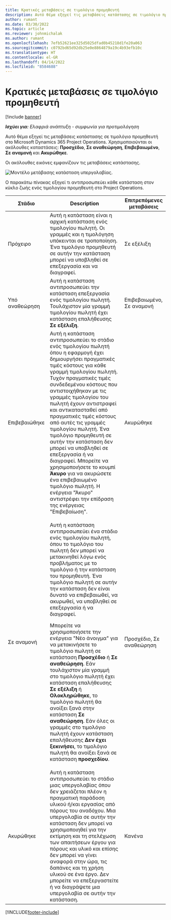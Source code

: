 ```yaml
---
title: Κρατικές μεταβάσεις σε τιμολόγιο προμηθευτή
description: Αυτό θέμα εξηγεί τις μεταβάσεις κατάστασης σε τιμολόγιο προμηθευτή στο Microsoft Dynamics 365 Project Operations.
author: rumant
ms.date: 03/30/2022
ms.topic: article
ms.reviewer: johnmichalak
ms.author: rumant
ms.openlocfilehash: 7efb52621ee325d5025dfad0b45218d1fe20a063
ms.sourcegitcommit: c0792bd65d92db25e0e8864879a19c4b93efb10c
ms.translationtype: HT
ms.contentlocale: el-GR
ms.lasthandoff: 04/14/2022
ms.locfileid: "8584688"
---
```

# <a name="state-transitions-on-a-vendor-invoice"></a>Κρατικές μεταβάσεις σε τιμολόγιο προμηθευτή

[!include [banner](../../includes/dataverse-preview.md)]

_**Ισχύει για:** Ελαφριά ανάπτυξη - συμφωνία για προτιμολόγηση_

Αυτό θέμα εξηγεί τις μεταβάσεις κατάστασης σε τιμολόγιο προμηθευτή στο Microsoft Dynamics 365 Project Operations. Χρησιμοποιούνται οι ακόλουθες καταστάσεις: **Προσχέδιο**, **Σε αναθεώρηση**, **Επιβεβαιωμένο**, **Σε αναμονή** και **Ακυρώθηκε**.

Οι ακόλουθες εικόνες εμφανίζουν τις μεταβάσεις κατάστασης.

![Μοντέλο μετάβασης κατάσταση υπεργολαβίας.](../media/VI_State_Model.jpg)

Ο παρακάτω πίνακας εξηγεί τι αντιπροσωπεύει κάθε κατάσταση στον κύκλο ζωής ενός τιμολογίου προμηθευτή στο Project Operations.

| Στάδιο | Description | Επιτρεπόμενες μεταβάσεις |
| --- | --- | --- |
| Πρόχειρο | Αυτή η κατάσταση είναι η αρχική κατάσταση ενός τιμολογίου πωλητή. Οι γραμμές και η τιμολόγηση υπόκεινται σε τροποποίηση. Ένα τιμολόγιο προμηθευτή σε αυτήν την κατάσταση μπορεί να υποβληθεί σε επεξεργασία και να διαγραφεί. | Σε εξέλιξη |
| Υπό αναθεώρηση | Αυτή η κατάσταση αντιπροσωπεύει την κατάσταση επεξεργασία ενός τιμολογίου πωλητή. Τουλάχιστον μία γραμμή τιμολογίου πωλητή έχει κατάσταση επαλήθευσης  **Σε εξέλιξη**. | Επιβεβαιωμένο, Σε αναμονή |
| Επιβεβαιώθηκε | Αυτή η κατάσταση αντιπροσωπεύει το στάδιο ενός τιμολογίου πωλητή όπου η εφαρμογή έχει δημιουργήσει πραγματικές τιμές κόστους για κάθε γραμμή τιμολογίου πωλητή. Τυχόν πραγματικές τιμές συνδεδεμένου κόστους που αντιστοιχήθηκαν με τις γραμμές τιμολογίου του πωλητή έχουν αντιστραφεί και αντικατασταθεί από πραγματικές τιμές κόστους από αυτές τις γραμμές τιμολογίου πωλητή. Ένα τιμολόγιο προμηθευτή σε αυτήν την κατάσταση δεν μπορεί να υποβληθεί σε επεξεργασία ή να διαγραφεί. Μπορείτε να χρησιμοποιήσετε το κουμπί **Άκυρο** για να ακυρώσετε ένα επιβεβαιωμένο τιμολόγιο πωλητή. Η ενέργεια "Άκυρο" αντιστρέφει την επίδραση της ενέργειας "Επιβεβαίωση". | Ακυρώθηκε |
| Σε αναμονή | <p>Αυτή η κατάσταση αντιπροσωπεύει ένα στάδιο ενός τιμολογίου πωλητή, όπου το τιμολόγιο του πωλητή δεν μπορεί να μετακινηθεί λόγω ενός προβλήματος με το τιμολόγιο ή την κατάσταση του προμηθευτή. Ένα τιμολόγιο πωλητή σε αυτήν την κατάσταση δεν είναι δυνατό να επιβεβαιωθεί, να ακυρωθεί, να υποβληθεί σε επεξεργασία ή να διαγραφεί.</p><p>Μπορείτε να χρησιμοποιήσετε την ενέργεια "Νέο άνοιγμα" για να μετακινήσετε το τιμολόγιο πωλητή σε κατάσταση **Προσχέδιο** ή **Σε αναθεώρηση**. Εάν τουλάχιστον μία γραμμή στο τιμολόγιο πωλητή έχει κατάσταση επαλήθευσης **Σε εξέλιξη** ή **Ολοκληρώθηκε**, το τιμολόγιο πωλητή θα ανοίξει ξανά στην κατάσταση **Σε αναθεώρηση**. Εάν όλες οι γραμμές στο τιμολόγιο πωλητή έχουν κατάσταση επαλήθευσης **Δεν έχει ξεκινήσει**, το τιμολόγιο πωλητή θα ανοίξει ξανά σε κατάσταση **προσχεδίου**.</p> | Προσχέδιο, Σε αναθεώρηση |
| Ακυρώθηκε | Αυτή η κατάσταση αντιπροσωπεύει το στάδιο μιας υπεργολαβίας όπου δεν χρειάζεται πλέον η πραγματική παράδοση υλικού ή/και εργασίας από πόρους του αναδόχου. Μια υπεργολαβία σε αυτήν την κατάσταση δεν μπορεί να χρησιμοποιηθεί για την εκτίμηση και τη στελέχωση των απαιτήσεων έργου για πόρους και υλικό και επίσης δεν μπορεί να γίνει αναφορά στην ώρα, τις δαπάνες και τη χρήση υλικού σε ένα έργο. Δεν μπορείτε να επεξεργαστείτε ή να διαγράψετε μια υπεργολαβία σε αυτήν την κατάσταση. | Κανένα |

[!INCLUDE[footer-include](../../includes/footer-banner.md)]
